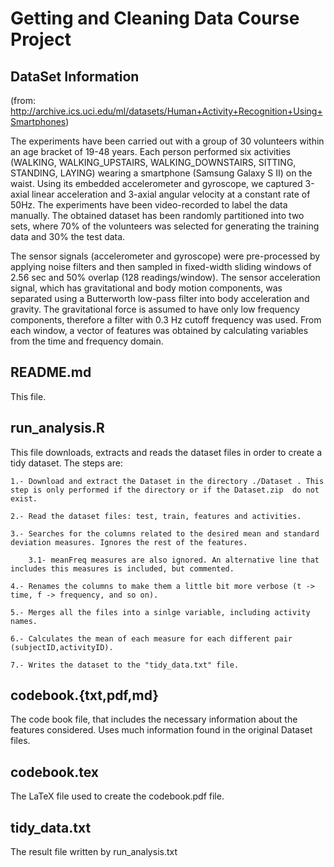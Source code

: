 # Getting and Cleaning Data Course Project

## DataSet Information

(from: http://archive.ics.uci.edu/ml/datasets/Human+Activity+Recognition+Using+Smartphones)

The experiments have been carried out with a group of 30 volunteers within an age bracket of 19-48 years. Each person performed six activities (WALKING, WALKING_UPSTAIRS, WALKING_DOWNSTAIRS, SITTING, STANDING, LAYING) wearing a smartphone (Samsung Galaxy S II) on the waist. Using its embedded accelerometer and gyroscope, we captured 3-axial linear acceleration and 3-axial angular velocity at a constant rate of 50Hz. The experiments have been video-recorded to label the data manually. The obtained dataset has been randomly partitioned into two sets, where 70% of the volunteers was selected for generating the training data and 30% the test data.

The sensor signals (accelerometer and gyroscope) were pre-processed by applying noise filters and then sampled in fixed-width sliding windows of 2.56 sec and 50% overlap (128 readings/window). The sensor acceleration signal, which has gravitational and body motion components, was separated using a Butterworth low-pass filter into body acceleration and gravity. The gravitational force is assumed to have only low frequency components, therefore a filter with 0.3 Hz cutoff frequency was used. From each window, a vector of features was obtained by calculating variables from the time and frequency domain. 

## README.md
This file.

## run_analysis.R
This file downloads, extracts and reads the dataset files in order to create a tidy dataset. The steps are:

    1.- Download and extract the Dataset in the directory ./Dataset . This step is only performed if the directory or if the Dataset.zip  do not exist.

    2.- Read the dataset files: test, train, features and activities.

    3.- Searches for the columns related to the desired mean and standard deviation measures. Ignores the rest of the features.

        3.1- meanFreq measures are also ignored. An alternative line that includes this measures is included, but commented.

    4.- Renames the columns to make them a little bit more verbose (t -> time, f -> frequency, and so on).

    5.- Merges all the files into a sinlge variable, including activity names.

    6.- Calculates the mean of each measure for each different pair (subjectID,activityID).

    7.- Writes the dataset to the "tidy_data.txt" file.


## codebook.{txt,pdf,md}
The code book file, that includes the necessary information about the features considered. Uses much information found in the original Dataset files.

## codebook.tex
The LaTeX file used to create the codebook.pdf file.

## tidy_data.txt
The result file written by run_analysis.txt